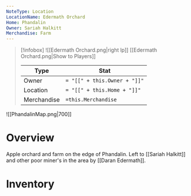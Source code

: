 ```yaml
---
NoteType: Location
LocationName: Edermath Orchard
Home: Phandalin
Owner: Sariah Halkitt
Merchandise: Farm
---
```




> [!infobox]
> ![[Edermath Orchard.png|right lp]]
> [[Edermath Orchard.png|Show to Players]]
> 
> | Type | Stat |
> | ---- | ---- |
> | Owner | `= "[[" + this.Owner + "]]"`|
> | Location | `= "[[" + this.Home + "]]"`|
> | Merchandise | `=this.Merchandise` |

![[PhandalinMap.png|700]]
# Overview
Apple orchard and farm on the edge of Phandalin.  Left to [[Sariah Halkitt]] and other poor miner's in the area by [[Daran Edermath]].  
# Inventory



 
